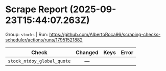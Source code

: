 # Scrape Report (2025-09-23T15:44:07.263Z)

Group: `stocks`  |  Run: https://github.com/AlbertoRoca96/scraping-checks-scheduler/actions/runs/17951521882

| Check | Changed | Keys | Error |
|---|:---:|:--|:--|
| `stock_ntdoy_global_quote` | — |  |  |
